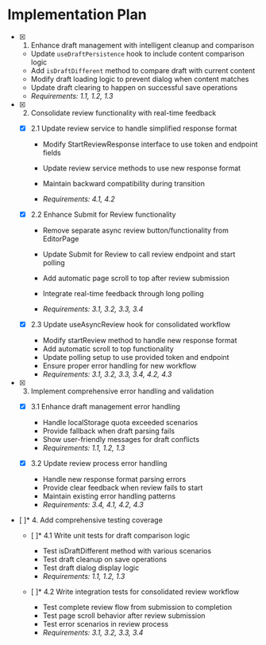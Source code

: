 # Implementation Plan

- [x] 1. Enhance draft management with intelligent cleanup and comparison





  - Update `useDraftPersistence` hook to include content comparison logic
  - Add `isDraftDifferent` method to compare draft with current content
  - Modify draft loading logic to prevent dialog when content matches
  - Update draft clearing to happen on successful save operations
  - _Requirements: 1.1, 1.2, 1.3_

- [x] 2. Consolidate review functionality with real-time feedback







  - [x] 2.1 Update review service to handle simplified response format





    - Modify StartReviewResponse interface to use token and endpoint fields
    - Update review service methods to use new response format
    - Maintain backward compatibility during transition


    - _Requirements: 4.1, 4.2_

  - [x] 2.2 Enhance Submit for Review functionality





    - Remove separate async review button/functionality from EditorPage
    - Update Submit for Review to call review endpoint and start polling


    - Add automatic page scroll to top after review submission
    - Integrate real-time feedback through long polling
    - _Requirements: 3.1, 3.2, 3.3, 3.4_

  - [x] 2.3 Update useAsyncReview hook for consolidated workflow





    - Modify startReview method to handle new response format
    - Add automatic scroll to top functionality
    - Update polling setup to use provided token and endpoint
    - Ensure proper error handling for new workflow
    - _Requirements: 3.1, 3.2, 3.3, 3.4, 4.2, 4.3_

- [x] 3. Implement comprehensive error handling and validation





  - [x] 3.1 Enhance draft management error handling


    - Handle localStorage quota exceeded scenarios
    - Provide fallback when draft parsing fails
    - Show user-friendly messages for draft conflicts
    - _Requirements: 1.1, 1.2, 1.3_



  - [x] 3.2 Update review process error handling





    - Handle new response format parsing errors
    - Provide clear feedback when review fails to start
    - Maintain existing error handling patterns
    - _Requirements: 3.4, 4.1, 4.2, 4.3_

- [ ]* 4. Add comprehensive testing coverage
  - [ ]* 4.1 Write unit tests for draft comparison logic
    - Test isDraftDifferent method with various scenarios
    - Test draft cleanup on save operations
    - Test draft dialog display logic
    - _Requirements: 1.1, 1.2, 1.3_

  - [ ]* 4.2 Write integration tests for consolidated review workflow
    - Test complete review flow from submission to completion
    - Test page scroll behavior after review submission
    - Test error scenarios in review process
    - _Requirements: 3.1, 3.2, 3.3, 3.4_
